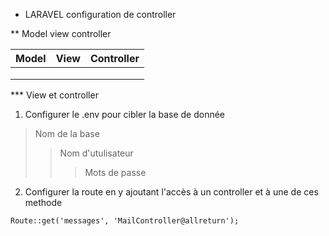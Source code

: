 * LARAVEL configuration de controller

** Model view controller

| Model         | View          | Controller |
| ------------- |:-------------:| ----------:|
| 		        | 			    |  			 |
|		        |       		|    		 |
| 			    |       		|     		 |

*** View et controller

1. Configurer le .env pour cibler la  base de donnée

>Nom de la base
>>Nom d'utulisateur
>>>Mots de passe

2. Configurer la route en y ajoutant l'accès à un controller et à une de ces methode

```
Route::get('messages', 'MailController@allreturn');

```


